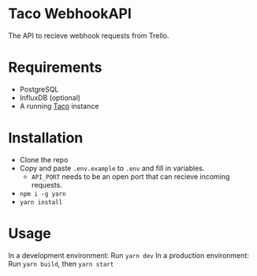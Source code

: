 # Taco WebhookAPI
The API to recieve webhook requests from Trello.

# Requirements
* PostgreSQL
* InfluxDB (optional)
* A running [Taco](https://github.com/trello-talk/Taco) instance

# Installation
* Clone the repo
* Copy and paste `.env.example` to `.env` and fill in variables.
  * `API_PORT` needs to be an open port that can recieve incoming requests.
* `npm i -g yarn`
* `yarn install`

# Usage
In a development environment: Run `yarn dev`
In a production environment: Run `yarn build`, then `yarn start`
